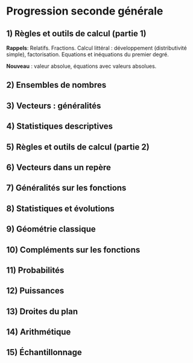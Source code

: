 # Progression seconde générale

## 1) Règles et outils de calcul (partie 1)

**Rappels**: Relatifs. Fractions. Calcul littéral : développement (distributivité simple), factorisation. Equations et inéquations du premier degré.

**Nouveau** : valeur absolue, équations avec valeurs absolues.

## 2) Ensembles de nombres

## 3) Vecteurs : généralités

## 4) Statistiques descriptives

## 5) Règles et outils de calcul (partie 2)

## 6) Vecteurs dans un repère

## 7) Généralités sur les fonctions

## 8) Statistiques et évolutions

## 9) Géométrie classique

## 10) Compléments sur les fonctions

## 11) Probabilités

## 12) Puissances

## 13) Droites du plan

## 14) Arithmétique

## 15) Échantillonnage
